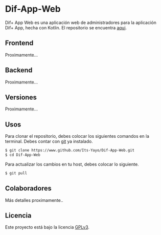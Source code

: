 # Dif-App-Web
Dif+ App Web es una aplicación web de administradores para la aplicación Dif+ App, hecha con Kotlin. El repositorio se encuentra [aqui](https://www.github.com/Its-Yayo/Dif-App).

## Frontend
Proximamente...

## Backend
Proximamente...

## Versiones
Proximamente...

## Usos
Para clonar el repositorio, debes colocar los siguientes comandos en la terminal. Debes contar con [git](https://git-scm.com/downloads) ya instalado. 
```bash
$ git clone https://www.github.com/Its-Yayo/Dif-App-Web.git
$ cd Dif-App-Web
```
Para actualizar los cambios en tu host, debes colocar lo siguiente.
```bash
$ git pull
```

## Colaboradores
Más detalles proximamente..

## Licencia
Este proyecto está bajo la licencia [GPLv3](https://www.gnu.org/licenses/gpl-3.0.html). 
